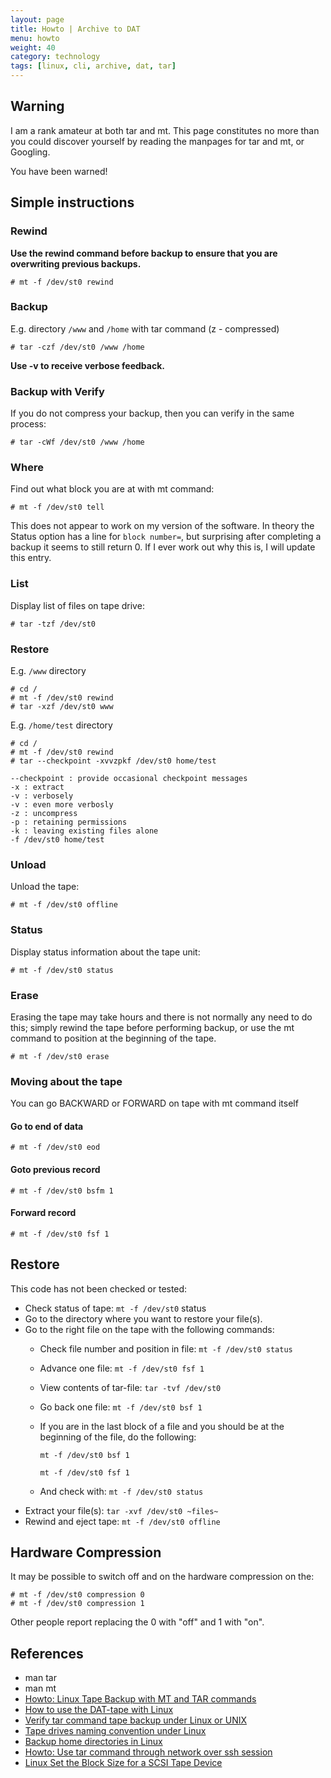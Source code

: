 ```yaml
---
layout: page
title: Howto | Archive to DAT
menu: howto
weight: 40
category: technology
tags: [linux, cli, archive, dat, tar]
---
```


## Warning

I am a rank amateur at both tar and mt.  This page constitutes no more than you could discover yourself by reading the manpages for tar and mt, or Googling.

You have been warned!

## Simple instructions

### Rewind

**Use the rewind command before backup to ensure that you are overwriting previous backups.**

    # mt -f /dev/st0 rewind

### Backup

E.g. directory `/www` and `/home` with tar command (z - compressed)

    # tar -czf /dev/st0 /www /home

**Use -v to receive verbose feedback.**

### Backup with Verify

If you do not compress your backup, then you can verify in the same process:

    # tar -cWf /dev/st0 /www /home

### Where

Find out what block you are at with mt command:

    # mt -f /dev/st0 tell

This does not appear to work on my version of the software.  In theory the Status option has a line for `block number=`, but surprising after completing a backup it seems to still return 0.  If I ever work out why this is, I will update this entry.

### List

Display list of files on tape drive:

    # tar -tzf /dev/st0

### Restore

E.g. `/www` directory

    # cd /
    # mt -f /dev/st0 rewind
    # tar -xzf /dev/st0 www

E.g. `/home/test` directory

    # cd /
    # mt -f /dev/st0 rewind
    # tar --checkpoint -xvvzpkf /dev/st0 home/test

    --checkpoint : provide occasional checkpoint messages
    -x : extract
    -v : verbosely
    -v : even more verbosly
    -z : uncompress
    -p : retaining permissions
    -k : leaving existing files alone
    -f /dev/st0 home/test

### Unload

Unload the tape:

    # mt -f /dev/st0 offline

### Status

Display status information about the tape unit:

    # mt -f /dev/st0 status

### Erase

Erasing the tape may take hours and there is not normally any need to do this; simply rewind the tape before performing backup, or use the mt command to position at the beginning of the tape.

    # mt -f /dev/st0 erase

### Moving about the tape

You can go BACKWARD or FORWARD on tape with mt command itself

#### Go to end of data

    # mt -f /dev/st0 eod

#### Goto previous record

    # mt -f /dev/st0 bsfm 1

#### Forward record

    # mt -f /dev/st0 fsf 1

## Restore

This code has not been checked or tested:

   * Check status of tape: `mt -f /dev/st0` status
   * Go to the directory where you want to restore your file(s).
   * Go to the right file on the tape with the following commands:
      * Check file number and position in file: `mt -f /dev/st0 status`
      * Advance one file: `mt -f /dev/st0 fsf 1`
      * View contents of tar-file: `tar -tvf /dev/st0`
      * Go back one file: `mt -f /dev/st0 bsf 1`
      * If you are in the last block of a file and you should be at the beginning of the file, do the following:

         `mt -f /dev/st0 bsf 1`

         `mt -f /dev/st0 fsf 1`

      * And check with: `mt -f /dev/st0 status`
   * Extract your file(s): `tar -xvf /dev/st0 ~files~`
   * Rewind and eject tape: `mt -f /dev/st0 offline`

## Hardware Compression

It may be possible to switch off and on the hardware compression on the:

    # mt -f /dev/st0 compression 0
    # mt -f /dev/st0 compression 1

Other people report replacing the 0 with "off" and 1 with "on".

## References

   * man tar
   * man mt
   * [Howto: Linux Tape Backup with MT and TAR commands](http://www.cyberciti.biz/faq/linux-tape-backup-with-mt-and-tar-command-howto/)
   * [How to use the DAT-tape with Linux](http://www.cs.inf.ethz.ch/stricker/lab/linux_tape.html)
   * [Verify tar command tape backup under Linux or UNIX](http://www.cyberciti.biz/faq/unix-verify-tape-backup/)
   * [Tape drives naming convention under Linux](http://www.cyberciti.biz/faq/tape-drives-naming-convention-under-linux/)
   * [Backup home directories in Linux](http://www.cyberciti.biz/faq/backup-home-directories-in-linux/)
   * [Howto: Use tar command through network over ssh session](http://www.cyberciti.biz/faq/howto-use-tar-command-through-network-over-ssh-session/)
   * [Linux Set the Block Size for a SCSI Tape Device](http://www.cyberciti.biz/faq/rhel-centos-debian-set-tape-blocksize/)

